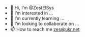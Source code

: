 - 👋 Hi, I’m @ZestElSys
- 👀 I’m interested in ...
- 🌱 I’m currently learning ...
- 💞️ I’m looking to collaborate on ...
- 📫 How to reach me zes@ukr.net

<!---
ZestElSys/ZestElSys is a ✨ special ✨ repository because its `README.md` (this file) appears on your GitHub profile.
You can click the Preview link to take a look at your changes.
--->
